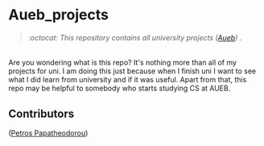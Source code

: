 # Aueb_projects
> ###### :octocat: This repository contains all university projects  ([Aueb](https://www.aueb.gr/)) .

Are you wondering what is this repo? It's nothing more than all of my projects for uni.
I am doing this just because when I finish uni I want to see what I did learn from university and if it was useful.
Apart from that, this repo may be helpful to somebody who starts studying CS at AUEB.

## Contributors
([Petros Papatheodorou](https://github.com/subamanis))
